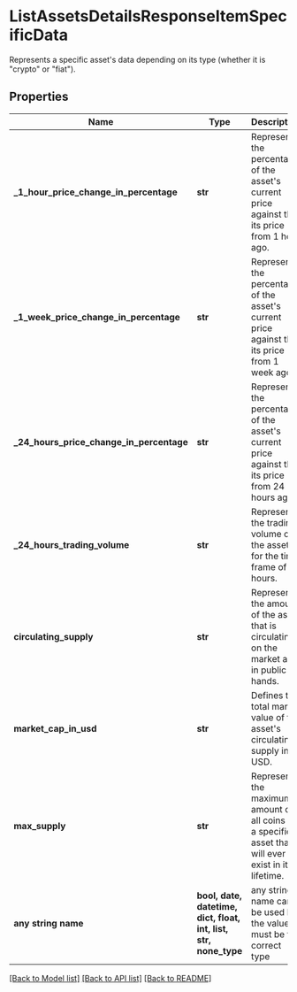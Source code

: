 # ListAssetsDetailsResponseItemSpecificData

Represents a specific asset's data depending on its type (whether it is \"crypto\" or \"fiat\").

## Properties
Name | Type | Description | Notes
------------ | ------------- | ------------- | -------------
**_1_hour_price_change_in_percentage** | **str** | Represents the percentage of the asset&#39;s current price against the its price from 1 hour ago. | [optional] 
**_1_week_price_change_in_percentage** | **str** | Represents the percentage of the asset&#39;s current price against the its price from 1 week ago. | [optional] 
**_24_hours_price_change_in_percentage** | **str** | Represents the percentage of the asset&#39;s current price against the its price from 24 hours ago. | [optional] 
**_24_hours_trading_volume** | **str** | Represents the trading volume of the asset for the time frame of 24 hours. | [optional] 
**circulating_supply** | **str** | Represents the amount of the asset that is circulating on the market and in public hands. | [optional] 
**market_cap_in_usd** | **str** | Defines the total market value of the asset&#39;s circulating supply in USD. | [optional] 
**max_supply** | **str** | Represents the maximum amount of all coins of a specific asset that will ever exist in its lifetime. | [optional] 
**any string name** | **bool, date, datetime, dict, float, int, list, str, none_type** | any string name can be used but the value must be the correct type | [optional]

[[Back to Model list]](../README.md#documentation-for-models) [[Back to API list]](../README.md#documentation-for-api-endpoints) [[Back to README]](../README.md)


